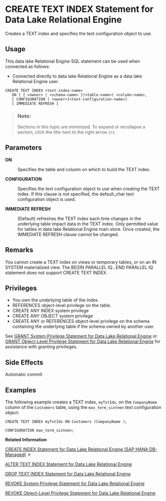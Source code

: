 <!-- loioa602ced184f210158c90b4b833754412 -->

# CREATE TEXT INDEX Statement for Data Lake Relational Engine

Creates a TEXT index and specifies the text configuration object to use.



<a name="loioa602ced184f210158c90b4b833754412__section_ovp_dvr_znb"/>

## Usage

This data lake Relational Engine SQL statement can be used when connected as follows:

-   Connected directly to data lake Relational Engine as a data lake Relational Engine user.



```
CREATE TEXT INDEX <text-index-name>
   ON [ { <owner> | <schema-name> }]<table-name>( <column-name>,
   [ CONFIGURATION [ <owner>]<text-configuration-name>]
   [ IMMEDIATE REFRESH ]
```



> ### Note:  
> Sections in this topic are minimized. To expand or recollapse a section, click the title next to the right arrow \(*\>*\).



<a name="loioa602ced184f210158c90b4b833754412__IQ_Parameters"/>

## Parameters


<dl>
<dt><b>

ON

</b></dt>
<dd>

Specifies the table and column on which to build the TEXT index.



</dd><dt><b>

CONFIGURATION

</b></dt>
<dd>

Specifies the text configuration object to use when creating the TEXT index. If this clause is not specified, the default\_char text configuration object is used.



</dd><dt><b>

IMMEDIATE REFRESH

</b></dt>
<dd>

\(Default\) refreshes the TEXT index each time changes in the underlying table impact data in the TEXT index. Only permitted value for tables in data lake Relational Engine main store. Once created, the IMMEDIATE REFRESH clause cannot be changed.



</dd>
</dl>



<a name="loioa602ced184f210158c90b4b833754412__IQ_Usage"/>

## Remarks

You cannot create a TEXT index on views or temporary tables, or on an IN SYSTEM materialized view. The BEGIN PARALLEL IQ…END PARALLEL IQ statement does not support CREATE TEXT INDEX.



<a name="loioa602ced184f210158c90b4b833754412__IQ_Permissions"/>

## Privileges

-   You own the underlying table of the index.
-   REFERENCES object-level privilege on the table.
-   CREATE ANY INDEX system privilege
-   CREATE ANY OBJECT system privilege
-   CREATE ANY or REFERENCES object-level privilege on the schema containing the underlying table if the schema owned by another user.

See [GRANT System Privilege Statement for Data Lake Relational Engine](grant-system-privilege-statement-for-data-lake-relational-engine-a3dfcb0.md) or [GRANT Object-Level Privilege Statement for Data Lake Relational Engine](grant-object-level-privilege-statement-for-data-lake-relational-engine-a3e154f.md) for assistance with granting privileges.



<a name="loioa602ced184f210158c90b4b833754412__side_effects"/>

## Side Effects

Automatic commit



<a name="loioa602ced184f210158c90b4b833754412__IQ_Examples"/>

## Examples

The following example creates a TEXT index, `myTxtIdx`, on the `CompanyName` column of the `Customers` table, using the `max_term_sixteen` text configuration object:

```
CREATE TEXT INDEX myTxtIdx ON Customers (CompanyName );
```

```
CONFIGURATION max_term_sixteen;
```

**Related Information**  


[CREATE INDEX Statement for Data Lake Relational Engine (SAP HANA DB-Managed)](https://help.sap.com/viewer/a898e08b84f21015969fa437e89860c8/2024_1_QRC/en-US/afc9ba646bb842d6b4c5975aa7d17d16.html "Creates an index on a specified table, or pair of tables. Once an index is created, it is never referenced in a SQL statement again except to delete it using the DROP INDEX statement.") :arrow_upper_right:

[ALTER TEXT INDEX Statement for Data Lake Relational Engine](alter-text-index-statement-for-data-lake-relational-engine-a602711.md "Renames, moves or alters the definition of a TEXT index.")

[DROP TEXT INDEX Statement for Data Lake Relational Engine](drop-text-index-statement-for-data-lake-relational-engine-a60331d.md "Removes a TEXT index from the database.")

[REVOKE System Privilege Statement for Data Lake Relational Engine](revoke-system-privilege-statement-for-data-lake-relational-engine-a3eadda.md "Removes specific system privileges from specific users and the right to administer the privilege.")

[REVOKE Object-Level Privilege Statement for Data Lake Relational Engine](revoke-object-level-privilege-statement-for-data-lake-relational-engine-a3e7af2.md "Removes object-level privileges that were given using the GRANT statement.")

